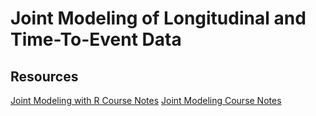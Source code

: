 # Joint Modeling of Longitudinal and Time-To-Event Data

## Resources

[Joint Modeling with R Course Notes](http://www.drizopoulos.com/courses/Int/JMwithR_CEN-ISBS_2017.pdf)
[Joint Modeling Course Notes](http://www.drizopoulos.com/courses/EMC/ESP72.pdf)